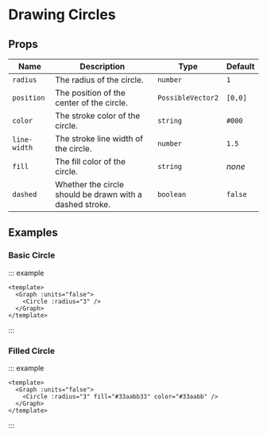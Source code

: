 # Drawing Circles

<div class="flex justify-center items-center">
    <Graph>
        <Circle :radius="2" />
        <Circle :position="[-2.3, 2]" :radius="1" color="steelblue" />
        <Circle :position="[2.3, 2]" :radius="1" color="steelblue" />
    </Graph>
</div>

## Props

| Name | Description                                               | Type              | Default |
| --- |-----------------------------------------------------------|-------------------|---------|
| `radius` | The radius of the circle.                                | `number`          | `1`     |
| `position` | The position of the center of the circle.                | `PossibleVector2` | `[0,0]` |
| `color` | The stroke color of the circle.                          | `string`          | `#000`  |
| `line-width` | The stroke line width of the circle.                     | `number`          | `1.5`   |
| `fill` | The fill color of the circle.                            | `string`          | _none_  |
| `dashed` | Whether the circle should be drawn with a dashed stroke. | `boolean`         | `false` |

## Examples

### Basic Circle

::: example

```vue
<template>
  <Graph :units="false">
    <Circle :radius="3" />
  </Graph>
</template>
```

:::


### Filled Circle

::: example

```vue
<template>
  <Graph :units="false">
    <Circle :radius="3" fill="#33aabb33" color="#33aabb" />
  </Graph>
</template>
```

:::